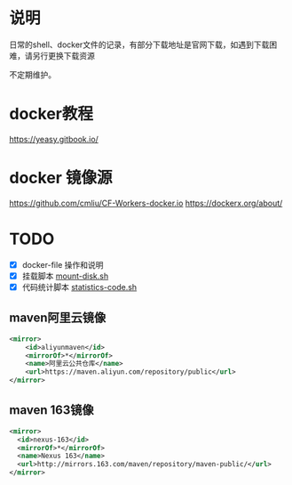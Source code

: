 # 说明
日常的shell、docker文件的记录，有部分下载地址是官网下载，如遇到下载困难，请另行更换下载资源

不定期维护。


# docker教程
https://yeasy.gitbook.io/

# docker 镜像源
https://github.com/cmliu/CF-Workers-docker.io
https://dockerx.org/about/


# TODO
- [x] docker-file 操作和说明
- [x] 挂载脚本 [mount-disk.sh](mount-disk.sh)
- [x] 代码统计脚本 [statistics-code.sh](statistics-code.sh)

## maven阿里云镜像
```xml
<mirror>
    <id>aliyunmaven</id>
    <mirrorOf>*</mirrorOf>
    <name>阿里云公共仓库</name>
    <url>https://maven.aliyun.com/repository/public</url>
</mirror>
```

## maven 163镜像
```xml
<mirror>
  <id>nexus-163</id>
  <mirrorOf>*</mirrorOf>
  <name>Nexus 163</name>
  <url>http://mirrors.163.com/maven/repository/maven-public/</url>
</mirror>
```



